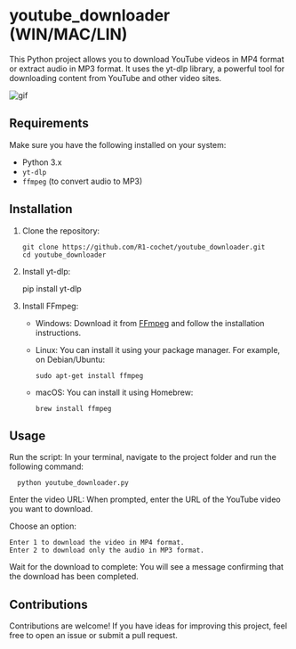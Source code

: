 # youtube_downloader (WIN/MAC/LIN)
This Python project allows you to download YouTube videos in MP4 format or extract audio in MP3 format. It uses the yt-dlp library, a powerful tool for downloading content from YouTube and other video sites.

![gif](https://imgur.com/0XmGY0F.gif)

## Requirements

Make sure you have the following installed on your system:

- Python 3.x
- `yt-dlp`
- `ffmpeg` (to convert audio to MP3)

## Installation

1. Clone the repository:
   
       git clone https://github.com/R1-cochet/youtube_downloader.git
       cd youtube_downloader

2. Install yt-dlp:
    
      pip install yt-dlp

3. Install FFmpeg:
   
   * Windows: Download it from [FFmpeg](https://www.ffmpeg.org/download.html) and follow the installation instructions.
   
   * Linux: You can install it using your package manager. For example, on Debian/Ubuntu:
  
        `sudo apt-get install ffmpeg`
     
   * macOS: You can install it using Homebrew:
   
        `brew install ffmpeg`
  
  ## Usage
  
  Run the script: In your terminal, navigate to the project folder and run the following command:
  
      python youtube_downloader.py

  Enter the video URL: When prompted, enter the URL of the YouTube video you want to download.

  Choose an option:

    Enter 1 to download the video in MP4 format.
    Enter 2 to download only the audio in MP3 format.

  Wait for the download to complete: You will see a message confirming that the download has been completed.

  ## Contributions

  Contributions are welcome! If you have ideas for improving this project, feel free to open an issue or submit a pull request.


